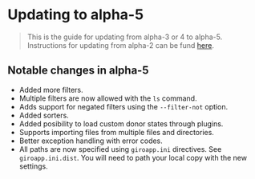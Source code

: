 # Updating to alpha-5

> This is the guide for updating from alpha-3 or 4 to alpha-5. Instructions for updating
> from alpha-2 can be fund [here](https://github.com/byrokrat/giroapp/blob/1.0.0-alpha3/UPDATING.md).

## Notable changes in alpha-5

* Added more filters.
* Multiple filters are now allowed with the `ls` command.
* Adds support for negated filters using the `--filter-not` option.
* Added sorters.
* Added posibility to load custom donor states through plugins.
* Supports importing files from multiple files and directories.
* Better exception handling with error codes.
* All paths are now specified using `giroapp.ini` directives. See `giroapp.ini.dist`.
  You will need to path your local copy with the new settings.
